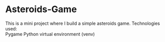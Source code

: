 # Asteroids-Game
This is a mini project where I build a simple asteroids game.
Technologies used: 
<br>
Pygame
Python virtual environment (venv)
